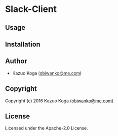 # Slack-Client

## Usage

## Installation

## Author

* Kazuo Koga (obiwanko@me.com)

## Copyright

Copyright (c) 2016 Kazuo Koga (obiwanko@me.com)

## License

Licensed under the Apache-2.0 License.
